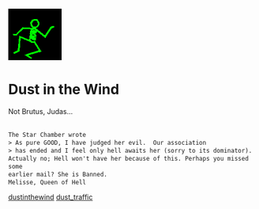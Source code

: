 ![dancer](assets/dancer.gif)

# Dust in the Wind

 Not Brutus, Judas...
>
>   

```

The Star Chamber wrote
> As pure GOOD, I have judged her evil.  Our association
> has ended and I feel only hell awaits her (sorry to its dominator). 
Actually no; Hell won't have her because of this. Perhaps you missed some
earlier mail? She is Banned.
Melisse, Queen of Hell

```

  [dustinthewind](dustinthewind.md)  [dust_traffic](dust_traffic.md) 

 